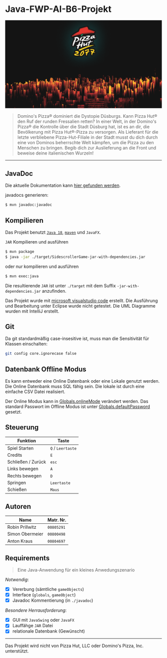 
# Java-FWP-AI-B6-Projekt

![Pizzahut 2077](src/main/java/com/javafwp/sprites/splashscreen.png)

> Domino's Pizza® dominiert die Dystopie Düsburgs.
> Kann Pizza Hut® den Ruf der runden Fressalien retten?
> In einer Welt, in der Domino's Pizza® die Kontrolle über die Stadt Düsburg hat, ist es an dir, die Bevölkerung mit Pizza Hut®-Pizza zu versorgen.
> Als Lieferant für die letzte verbliebene Pizza-Hut-Filiale in der Stadt musst du dich durch eine von Dominos beherrschte Welt kämpfen, um die Pizza zu den Menschen zu bringen.
> Begib dich zur Auslieferung an die Front und beweise deine italienischen Wurzeln!

---

## JavaDoc

Die aktuelle Dokumentation kann [hier gefunden werden](https://htmlpreview.github.io/?https://github.com/SenpaiSimon/Java-FWP-AI-B6-Projekt/blob/main/javadoc/apidocs/index.html).

javadocs generieren:
```bash
$ mvn javadoc:javadoc
```

## Kompilieren

Das Projekt benutzt [`Java 18`](https://www.oracle.com/java/technologies/javase/jdk18-archive-downloads.html), [`maven`](https://maven.apache.org) und `JavaFX`.

`JAR` Kompilieren und ausführen
```bash
$ mvn package
$ java -jar ./target/SidescrollerGame-jar-with-dependencies.jar
```
oder nur kompilieren und ausführen
```bash
$ mvn exec:java
```

Die resultierende `JAR` ist unter `./target` mit dem Suffix `-jar-with-dependencies.jar` anzufinden.

Das Projekt wurde mit [microsoft visualstudio code](https://code.visualstudio.com) erstellt. Die Ausführung und Bearbeitung unter Eclipse wurde nicht getestet.
Die UML Diagramme wurden mit IntelliJ erstellt.

## Git

Da git standardmäßig case-insesitive ist, muss man die Sensitivität für Klassen einschalten:
```bash
git config core.ignorecase false
```

## Datenbank Offline Modus

Es kann entweder eine Online Datenbank oder eine Lokale genutzt werden.
Die Online Datenbank muss SQL fähig sein.
Die lokale ist durch eine einfache CSV Datei realisiert.

Der Online Modus kann in [Globals.onlineMode](./src/main/java/com/javafwp/Globals.java#L144) verändert werden.
Das standard Passwort im Offline Modus ist unter [Globals.defaultPassword](./src/main/java/com/javafwp/Globals.java#L149) gesetzt.

## Steuerung

| Funktion              | Taste             |
| ---                   | ---               |
| Spiel Starten         | `Q` / `Leertaste` |
| Credits               | `E`               |
| Schließen / Zurück    | `esc`             |
| Links bewegen         | `A`               |
| Rechts bewegen        | `D`               |
| Springen              | `Leertaste`       |
| Schießen              | `Maus`            |

## Autoren

| Name              | Matr. Nr.     |
| ---               | ---           |
|Robin Prillwitz    | `00805291`    |
|Simon Obermeier    | `00800498`    |
|Anton Kraus        | `00804697`    |

## Requirements

> Eine Java-Anwendung für ein kleines Anwedungszenario

*Notwendig*:
- [x] Vererbung (sämtliche `gameObjects`)
- [x] Interface (`globals`, `gameObject`)
- [x] Javadoc Kommentierung (in `./javadoc`)

*Besondere Herrausforderung*:
- [x] GUI mit `JavaSwing` oder `JavaFX`
- [x] Lauffähge `JAR` Datei
- [x] relationale Datenbank (Gewünscht)

---

Das Projekt wird nicht von Pizza Hut, LLC oder Domino's Pizza, Inc. unterstützt.

